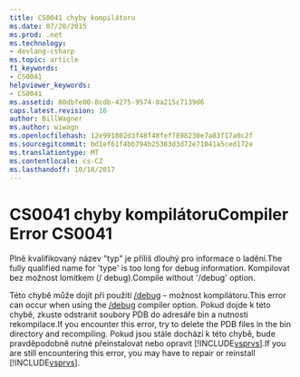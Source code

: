 ```yaml
---
title: CS0041 chyby kompilátoru
ms.date: 07/20/2015
ms.prod: .net
ms.technology:
- devlang-csharp
ms.topic: article
f1_keywords:
- CS0041
helpviewer_keywords:
- CS0041
ms.assetid: 80dbfe00-8cdb-4275-9574-8a215c7139d6
caps.latest.revision: 16
author: BillWagner
ms.author: wiwagn
ms.openlocfilehash: 12e991802d3f48f48fef7898230e7a83f17a0c2f
ms.sourcegitcommit: bd1ef61f4bb794b25383d3d72e71041a5ced172e
ms.translationtype: MT
ms.contentlocale: cs-CZ
ms.lasthandoff: 10/18/2017
---
```

# <a name="compiler-error-cs0041"></a><span data-ttu-id="6b3c1-102">CS0041 chyby kompilátoru</span><span class="sxs-lookup"><span data-stu-id="6b3c1-102">Compiler Error CS0041</span></span>
<span data-ttu-id="6b3c1-103">Plně kvalifikovaný název "typ" je příliš dlouhý pro informace o ladění.</span><span class="sxs-lookup"><span data-stu-id="6b3c1-103">The fully qualified name for 'type' is too long for debug information.</span></span> <span data-ttu-id="6b3c1-104">Kompilovat bez možnost lomítkem (/ debug).</span><span class="sxs-lookup"><span data-stu-id="6b3c1-104">Compile without '/debug' option.</span></span>  
  
 <span data-ttu-id="6b3c1-105">Této chybě může dojít při použití [/debug](../../csharp/language-reference/compiler-options/debug-compiler-option.md) – možnost kompilátoru.</span><span class="sxs-lookup"><span data-stu-id="6b3c1-105">This error can occur when using the [/debug](../../csharp/language-reference/compiler-options/debug-compiler-option.md) compiler option.</span></span> <span data-ttu-id="6b3c1-106">Pokud dojde k této chybě, zkuste odstranit soubory PDB do adresáře bin a nutnosti rekompilace.</span><span class="sxs-lookup"><span data-stu-id="6b3c1-106">If you encounter this error, try to delete the PDB files in the bin directory and recompiling.</span></span> <span data-ttu-id="6b3c1-107">Pokud jsou stále dochází k této chybě, bude pravděpodobně nutné přeinstalovat nebo opravit [!INCLUDE[vsprvs](~/includes/vsprvs-md.md)].</span><span class="sxs-lookup"><span data-stu-id="6b3c1-107">If you are still encountering this error, you may have to repair or reinstall [!INCLUDE[vsprvs](~/includes/vsprvs-md.md)].</span></span>
